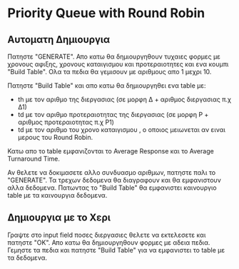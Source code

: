 # Priority Queue with Round Robin

## Αυτοματη Δημιουργια

Πατηστε "GENERATE". Απο κατω θα δημιουργηθουν τυχαιες φορμες με χρονους αφιξης, χρονους καταιγισμου και προτεραιοτητες και ενα κουμπι "Build Table". Ολα τα πεδια θα γεμισουν με αριθμους απο 1 μεχρι 10. 

Πατηστε "Build Table" και απο κατω θα δημιουργηθει ενα table με: 
- th με τον αριθμο της διεργασιας (σε μορφη Δ + αριθμος διεργασιας π.χ Δ1)
- td με τον αριθμο προτεραιοτητας της διεργασιας (σε μορφη P + αριθμος προτεραιοτητας π.χ P1)
- td με τον αριθμο του χρονο καταιγισμου , ο οποιος μειωνεται αν ειναι μερους του Round Robin.

Κατω απο το table εμφανιζονται το Average Response και το Average Turnaround Time.

Αν θελετε να δοκιμασετε αλλo συνδυασμο αριθμων, πατηστε παλι το "GENERATE". Τα τρεχων δεδομενα θα διαγραφουν και θα εμφανιστουν αλλα δεδομενα. Πατωντας το "Build Table" θα εμφανιστει καινουργιο table με τα καινουργια δεδομενα.

## Δημιουργια με το Χερι

Γραψτε στο input field ποσες διεργασιες θελετε να εκτελεσετε και πατηστε "OK".  Απο κατω θα δημιουργηθουν φορμες με αδεια πεδια. Γεμηστε τα πεδια και πατηστε "Build Table" για να εμφανιστει το table με τα δεδομενα.

